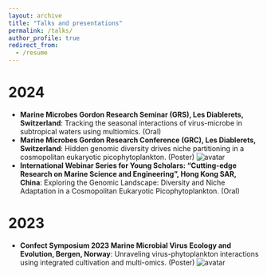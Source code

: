 ```yaml
---
layout: archive
title: "Talks and presentations"
permalink: /talks/
author_profile: true
redirect_from:
  - /resume
---
```


2024
======
* **Marine Microbes Gordon Research Seminar (GRS), Les Diablerets, Switzerland**: Tracking the seasonal interactions of virus-microbe in subtropical waters using multiomics. (Oral)
* **Marine Microbes Gordon Research Conference (GRC), Les Diablerets, Switzerland**: Hidden genomic diversity drives niche partitioning in a cosmopolitan eukaryotic picophytoplankton. (Poster)
 ![avatar](https://github.com/Yangbing-Ocean/yangbing/blob/master/images/GRC.jpg)
* **International Webinar Series for Young Scholars: “Cutting-edge Research on Marine Science and Engineering”, Hong Kong SAR, China**: Exploring the Genomic Landscape: Diversity and Niche Adaptation in a Cosmopolitan Eukaryotic Picophytoplankton. (Oral)

2023
======
* **Confect Symposium 2023 Marine Microbial Virus Ecology and Evolution, Bergen, Norway**: Unraveling virus-phytoplankton interactions using integrated cultivation and multi-omics. (Poster)
![avatar](https://github.com/Yangbing-Ocean/yangbing/blob/master/images/norway.jpg)


  
